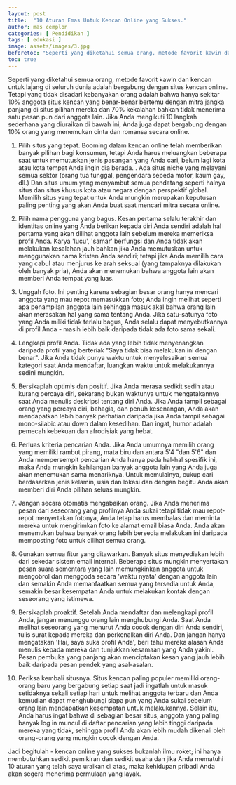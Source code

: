 ```yaml
---
layout: post
title:  "10 Aturan Emas Untuk Kencan Online yang Sukses."
author: mas cemplon
categories: [ Pendidikan ]
tags: [ edukasi ]
image: assets/images/3.jpg
beforetoc: "Seperti yang diketahui semua orang, metode favorit kawin dan kencan untuk lajang di seluruh dunia adalah bergabung dengan situs kencan online."
toc: true
---
```


Seperti yang diketahui semua orang, metode favorit kawin dan kencan untuk lajang di seluruh dunia adalah bergabung dengan situs kencan online. Tetapi yang tidak disadari kebanyakan orang adalah bahwa hanya sekitar 10% anggota situs kencan yang benar-benar bertemu dengan mitra jangka panjang di situs pilihan mereka dan 70% kekalahan bahkan tidak menerima satu pesan pun dari anggota lain. Jika Anda mengikuti 10 langkah sederhana yang diuraikan di bawah ini, Anda juga dapat bergabung dengan 10% orang yang menemukan cinta dan romansa secara online.



1. Pilih situs yang tepat. Booming dalam kencan online telah memberikan banyak pilihan bagi konsumen, tetapi Anda harus meluangkan beberapa saat untuk memutuskan jenis pasangan yang Anda cari, belum lagi kota atau kota tempat Anda ingin dia berada. . Ada situs niche yang melayani semua sektor (orang tua tunggal, pengendara sepeda motor, kaum gay, dll.) Dan situs umum yang menyambut semua pendatang seperti halnya situs dan situs khusus kota atau negara dengan perspektif global. Memilih situs yang tepat untuk Anda mungkin merupakan keputusan paling penting yang akan Anda buat saat mencari mitra secara online.



2. Pilih nama pengguna yang bagus. Kesan pertama selalu terakhir dan identitas online yang Anda berikan kepada diri Anda sendiri adalah hal pertama yang akan dilihat anggota lain sebelum mereka memeriksa profil Anda. Karya 'lucu', 'samar' berfungsi dan Anda tidak akan melakukan kesalahan jauh bahkan jika Anda memutuskan untuk menggunakan nama kristen Anda sendiri; tetapi jika Anda memilih cara yang cabul atau menjurus ke arah seksual (yang tampaknya dilakukan oleh banyak pria), Anda akan menemukan bahwa anggota lain akan memberi Anda tempat yang luas.



3. Unggah foto. Ini penting karena sebagian besar orang hanya mencari anggota yang mau repot memasukkan foto; Anda ingin melihat seperti apa penampilan anggota lain sehingga masuk akal bahwa orang lain akan merasakan hal yang sama tentang Anda. Jika satu-satunya foto yang Anda miliki tidak terlalu bagus, Anda selalu dapat menyebutkannya di profil Anda - masih lebih baik daripada tidak ada foto sama sekali.



4. Lengkapi profil Anda. Tidak ada yang lebih tidak menyenangkan daripada profil yang berteriak "Saya tidak bisa melakukan ini dengan benar". Jika Anda tidak punya waktu untuk menyelesaikan semua kategori saat Anda mendaftar, luangkan waktu untuk melakukannya sedini mungkin.



5. Bersikaplah optimis dan positif. Jika Anda merasa sedikit sedih atau kurang percaya diri, sekarang bukan waktunya untuk mengatakannya saat Anda menulis deskripsi tentang diri Anda. Jika Anda tampil sebagai orang yang percaya diri, bahagia, dan penuh kesenangan, Anda akan mendapatkan lebih banyak perhatian daripada jika Anda tampil sebagai mono-silabic atau down dalam kesedihan. Dan ingat, humor adalah pemecah kebekuan dan afrodisiak yang hebat.



6. Perluas kriteria pencarian Anda. Jika Anda umumnya memilih orang yang memiliki rambut pirang, mata biru dan antara 5'4 "dan 5'6" dan Anda mempersempit pencarian Anda hanya pada hal-hal spesifik ini, maka Anda mungkin kehilangan banyak anggota lain yang Anda juga akan menemukan sama menariknya. Untuk memulainya, cukup cari berdasarkan jenis kelamin, usia dan lokasi dan dengan begitu Anda akan memberi diri Anda pilihan seluas mungkin.



7. Jangan secara otomatis mengabaikan orang. Jika Anda menerima pesan dari seseorang yang profilnya Anda sukai tetapi tidak mau repot-repot menyertakan fotonya, Anda tetap harus membalas dan meminta mereka untuk mengirimkan foto ke alamat email biasa Anda. Anda akan menemukan bahwa banyak orang lebih bersedia melakukan ini daripada memposting foto untuk dilihat semua orang.



8. Gunakan semua fitur yang ditawarkan. Banyak situs menyediakan lebih dari sekedar sistem email internal. Beberapa situs mungkin menyertakan pesan suara sementara yang lain memungkinkan anggota untuk mengobrol dan menggoda secara 'waktu nyata' dengan anggota lain dan semakin Anda memanfaatkan semua yang tersedia untuk Anda, semakin besar kesempatan Anda untuk melakukan kontak dengan seseorang yang istimewa.



9. Bersikaplah proaktif. Setelah Anda mendaftar dan melengkapi profil Anda, jangan menunggu orang lain menghubungi Anda. Saat Anda melihat seseorang yang menurut Anda cocok dengan diri Anda sendiri, tulis surat kepada mereka dan perkenalkan diri Anda. Dan jangan hanya mengatakan 'Hai, saya suka profil Anda', beri tahu mereka alasan Anda menulis kepada mereka dan tunjukkan kesamaan yang Anda yakini. Pesan pembuka yang panjang akan menciptakan kesan yang jauh lebih baik daripada pesan pendek yang asal-asalan.

10. Periksa kembali situsnya. Situs kencan paling populer memiliki orang-orang baru yang bergabung setiap saat jadi ingatlah untuk masuk setidaknya sekali setiap hari untuk melihat anggota terbaru dan Anda kemudian dapat menghubungi siapa pun yang Anda sukai sebelum orang lain mendapatkan kesempatan untuk melakukannya. Selain itu, Anda harus ingat bahwa di sebagian besar situs, anggota yang paling banyak log in muncul di daftar pencarian yang lebih tinggi daripada mereka yang tidak, sehingga profil Anda akan lebih mudah dikenali oleh orang-orang yang mungkin cocok dengan Anda.



Jadi begitulah - kencan online yang sukses bukanlah ilmu roket; ini hanya membutuhkan sedikit pemikiran dan sedikit usaha dan jika Anda mematuhi 10 aturan yang telah saya uraikan di atas, maka kehidupan pribadi Anda akan segera menerima permulaan yang layak.


